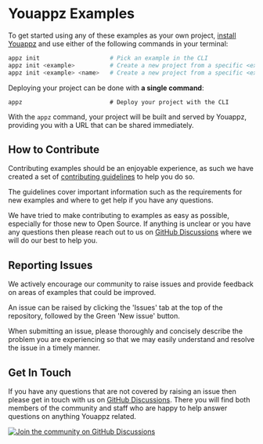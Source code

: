 # Youappz Examples

To get started using any of these examples as your own project, [install Youappz](https://youappz.com/cli) and use either of the following commands in your terminal:

```sh
appz init                    # Pick an example in the CLI
appz init <example>          # Create a new project from a specific <example>
appz init <example> <name>   # Create a new project from a specific <example> with a different folder <name>
```

Deploying your project can be done with **a single command**:

```appz
appz                         # Deploy your project with the CLI
```

With the `appz` command, your project will be built and served by Youappz, providing you with a URL that can be shared immediately.

## How to Contribute

Contributing examples should be an enjoyable experience, as such we have created a set of [contributing guidelines](https://github.com/youappz/youappz/blob/main/.github/CONTRIBUTING.md) to help you do so.

The guidelines cover important information such as the requirements for new examples and where to get help if you have any questions.

We have tried to make contributing to examples as easy as possible, especially for those new to Open Source. If anything is unclear or you have any questions then please reach out to us on [GitHub Discussions](https://github.com/youappz/youappz/discussions) where we will do our best to help you.

## Reporting Issues

We actively encourage our community to raise issues and provide feedback on areas of examples that could be improved.

An issue can be raised by clicking the 'Issues' tab at the top of the repository, followed by the Green 'New issue' button.

When submitting an issue, please thoroughly and concisely describe the problem you are experiencing so that we may easily understand and resolve the issue in a timely manner.

## Get In Touch

If you have any questions that are not covered by raising an issue then please get in touch with us on [GitHub Discussions](https://github.com/youappz/youappz/discussions). There you will find both members of the community and staff who are happy to help answer questions on anything Youappz related.

[![Join the community on GitHub Discussions](https://badgen.net/badge/join%20the%20discussion/on%20github/black?icon=github)](https://github.com/youappz/youappz/discussions)
